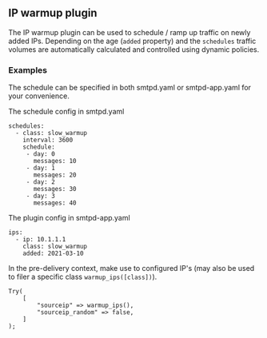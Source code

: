 ## IP warmup plugin

The IP warmup plugin can be used to schedule / ramp up traffic on newly added IPs.
Depending on the age (```added``` property) and the ```schedules``` traffic volumes are automatically calculated and controlled using dynamic policies.

### Examples

The schedule can be specified in both smtpd.yaml or smtpd-app.yaml for your convenience.

The schedule config in smtpd.yaml

```
schedules:
  - class: slow_warmup
    interval: 3600
    schedule:
     - day: 0
       messages: 10
     - day: 1
       messages: 20
     - day: 2
       messages: 30
     - day: 3
       messages: 40
```

The plugin config in smtpd-app.yaml

```
ips:
  - ip: 10.1.1.1
    class: slow_warmup
    added: 2021-03-10
```

In the pre-delivery context, make use to configured IP's (may also be used to filer a specific class ```warmup_ips([class])```).

```
Try(
	[
		"sourceip" => warmup_ips(),
		"sourceip_random" => false,
	]
);
```
